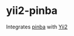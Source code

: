 # yii2-pinba

Integrates [pinba](http://pinba.org/ "Pinba site") with [Yii2](https://github.com/yiisoft/yii2 "Yii2 repository")